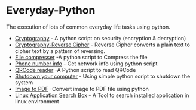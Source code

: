 # Everyday-Python
The execution of lots of common everyday life tasks using python.


- [Cryptography](https://github.com/vpdesai2020/Everyday-Python/blob/master/Cryptography/encrypt_your_msg.py)  - A python script on security (encryption & decryption)
- [Cryptography-Reverse Cipher](https://github.com/vpdesai2020/Everyday-Python/blob/master/Cryptography/cipher/cipher.py)  - Reverse Cipher converts a plain text to cipher text by a pattern of reversing.
- [File compresser](https://github.com/vpdesai2020/Everyday-Python/blob/master/File%20compress/file_compresser.py)  -A python script to Compress the file
- [Phone number info](https://github.com/vpdesai2020/Everyday-Python/blob/master/Phone%20number%20info/run.py)  - Get network info using python script
- [QRCode reader](https://github.com/vpdesai2020/Everyday-Python/blob/master/QR%20Code%20reader/QRCode_reader.py)  -A Python script to read QRCode
- [Shutdown your computer](https://github.com/vpdesai2020/Everyday-Python/blob/master/Shutdown%20the%20system/shutdown_the_system.py)  - Using simple python script to shutdown the system
- [Image to PDF](https://github.com/vpdesai2020/Everyday-Python/blob/master/Image_to_PDF/Image_to_PDF.py) -Convert image to PDF file using python
- [Linux Application Search Box](https://github.com/vpdesai2020/Everyday-Python/blob/master/Linux%20app%20search/search_app.py) - A Tool to search installed application in linux environment 
